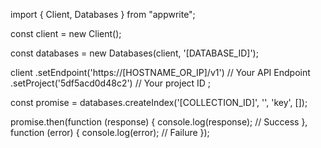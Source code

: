 import { Client, Databases } from "appwrite";

const client = new Client();

const databases = new Databases(client, '[DATABASE_ID]');

client
    .setEndpoint('https://[HOSTNAME_OR_IP]/v1') // Your API Endpoint
    .setProject('5df5acd0d48c2') // Your project ID
;

const promise = databases.createIndex('[COLLECTION_ID]', '', 'key', []);

promise.then(function (response) {
    console.log(response); // Success
}, function (error) {
    console.log(error); // Failure
});